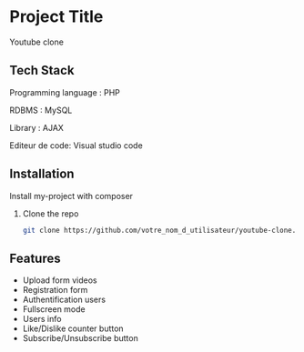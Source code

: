 
# Project Title

Youtube clone


## Tech Stack

	

Programming language : PHP 

RDBMS	: MySQL

Library : AJAX

Editeur de code: 	Visual studio code


## Installation

Install my-project with composer

1. Clone the repo
   ```sh
   git clone https://github.com/votre_nom_d_utilisateur/youtube-clone.git
## Features

- Upload form videos
- Registration form
- Authentification users
- Fullscreen mode
- Users info
- Like/Dislike counter button
- Subscribe/Unsubscribe button

